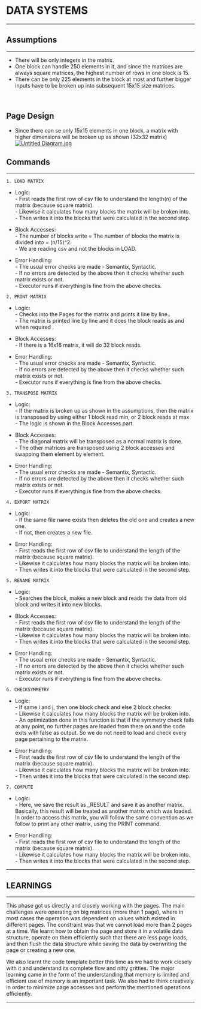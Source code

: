 # DATA SYSTEMS

---
## Assumptions
---
<ul>
<li>There will be only integers in the matrix.
<li>One block can handle 250 elements in it, and since the matrices are always square
matrices, the highest number of rows in one block is 15.
<li>There can be only 225 elements in the block at most and further bigger inputs have
to be broken up into subsequent 15x15 size matrices.
</ul>
<br> 

## Page Design
<ul>
  <li> Since there can se only 15x15 elements in one block, a matrix with higher dimensions will be broken up as shown (32x32 matrix)
    <a target="_blank" href="https://imageupload.io/wi0JiqpAVoHNbeg"><img  src="https://imageupload.io/ib/PogjJEhnYMz36xb_1693936652.jpg" alt="Untitled Diagram.jpg"/></a>
</ul>

## Commands
---
```
1. LOAD MATRIX
```
<ul>
  <li> Logic:<br> 
    - First reads the first row of csv file to understand the length(n) of the matrix (because square matrix).<br> 
    - Likewise it calculates how many blocks the matrix will be broken into.<br> 
    - Then writes it into the blocks that were calculated in the second step.<br> 
</ul>
<ul>
  <li> Block Accesses:<br> 
    - The number of blocks write = The number of blocks the matrix is divided into = (n/15)^2.<br> 
    - We are reading csv and not the blocks in LOAD.<br> 
</ul>
<ul>
  <li> Error Handling:<br> 
    - The usual error checks are made - Semantix, Syntactic.<br> 
    - If no errors are detected by the above then it checks whether such matrix exists or not. <br> 
    - Executor runs if everything is fine from the above checks.<br> 
</ul>




```
2. PRINT MATRIX
```
<ul>
  <li> Logic:<br> 
    - Checks into the Pages for the matrix and prints it line by line..<br> 
    - The matrix is printed line by line and it does the block reads as and when required .<br> 
</ul>
<ul>
  <li> Block Accesses:<br> 
    - If there is a 16x16 matrix, it will do 32 block reads.<br> 
</ul>
<ul>
  <li> Error Handling:<br> 
    - The usual error checks are made - Semantix, Syntactic.<br> 
    - If no errors are detected by the above then it checks whether such matrix exists or not. <br> 
    - Executor runs if everything is fine from the above checks.<br>
</ul>



```
3. TRANSPOSE MATRIX
```
<ul>
  <li> Logic:<br> 
    - If the matrix is broken up as shown in the assumptions, then the matrix is transposed by using either 1 block read min, or 2 block reads at max<br> 
    - The logic is shown in the Block Accesses part.
</ul>
<ul>
  <li> Block Accesses:<br> 
    - The diagonal matrix will be transposed as a normal matrix is done.<br> 
    - The other matrices are transposed using 2 block accesses and swapping them element by element. <br> 
</ul>
<ul>
  <li> Error Handling:<br> 
    - The usual error checks are made - Semantix, Syntactic.<br> 
    - If no errors are detected by the above then it checks whether such matrix exists or not. <br> 
    - Executor runs if everything is fine from the above checks.<br>
</ul>


```
4. EXPORT MATRIX
```
<ul>
  <li> Logic:<br> 
    - If the same file name exists then deletes the old one and creates a new one.<br> 
    - If not, then creates a new file.<br> 
</ul>
<ul>
  <li> Error Handling:<br> 
    - First reads the first row of csv file to understand the length of the matrix (because square matrix).<br> 
    - Likewise it calculates how many blocks the matrix will be broken into.<br> 
    - Then writes it into the blocks that were calculated in the second step.<br> 
</ul>

```
5. RENAME MATRIX
```
<ul>
  <li> Logic:<br> 
    - Searches the block, makes a new block and reads the data from old block and writes it into new blocks.<br> 
</ul>
<ul>
  <li> Block Accesses:<br> 
    - First reads the first row of csv file to understand the length of the matrix (because square matrix).<br> 
    - Likewise it calculates how many blocks the matrix will be broken into.<br> 
    - Then writes it into the blocks that were calculated in the second step.<br> 
</ul>
<ul>
  <li> Error Handling:<br> 
    - The usual error checks are made - Semantix, Syntactic.<br> 
    - If no errors are detected by the above then it checks whether such matrix exists or not. <br> 
    - Executor runs if everything is fine from the above checks.<br> 
</ul>

```
6. CHECKSYMMETRY
```
<ul>
  <li> Logic:<br> 
    - If same i and j, then one block check and else 2 block checks<br> 
    - Likewise it calculates how many blocks the matrix will be broken into.<br> 
    -  An optimization done in this function is that if the symmetry check fails at any point, no further pages are loaded from there on and the code exits with false as output. So we do not need to load and check every page pertaining to the matrix.
</ul>
<ul>
  <li> Error Handling:<br> 
    - First reads the first row of csv file to understand the length of the matrix (because square matrix).<br> 
    - Likewise it calculates how many blocks the matrix will be broken into.<br> 
    - Then writes it into the blocks that were calculated in the second step.<br> 
</ul>

```
7. COMPUTE
```
<ul>
  <li> Logic:<br> 
    - Here, we save the result as <Table_name>_RESULT and save it as another matrix. Basically, this result will be treated as another matrix which was loaded. In order to access this matrix, you will follow the same convention as we follow to print any other matrix, using the PRINT command. <br>
</ul>

<ul>
  <li> Error Handling:<br> 
    - First reads the first row of csv file to understand the length of the matrix (because square matrix).<br> 
    - Likewise it calculates how many blocks the matrix will be broken into.<br> 
    - Then writes it into the blocks that were calculated in the second step.<br> 
</ul>

---
## LEARNINGS
---

This phase got us directly and closely working with the pages. The main challenges were operating on big matrices (more than 1 page), where in most cases the operation was dependent on values which existed in different pages. The constraint was that we cannot load more than 2 pages at a time. We learnt how to obtain the page and store it in a volatile data structure, operate on them efficiently such that there are less page loads, and then flush the data structure while saving the data by overwriting the page or creating a new one. 

We also learnt the code template better this time as we had to work closely with it and understand its complete flow and nitty gritties. The major learning came in the form of the understanding that memory is limited and efficient use of memory is an important task. We also had to think creatively in order to minimize page accesses and perform the mentioned operations efficiently.


---

